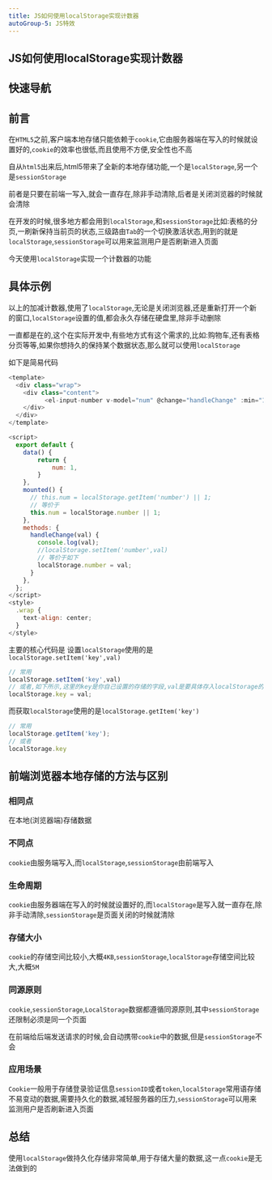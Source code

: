 ```yaml
---
title: JS如何使用localStorage实现计数器
autoGroup-5: JS特效
---
```


## JS如何使用localStorage实现计数器

## 快速导航

<TOC />

## 前言

在`HTML5`之前,客户端本地存储只能依赖于`cookie`,它由服务器端在写入的时候就设置好的,`cookie`的效率也很低,而且使用不方便,安全性也不高

自从`html5`出来后,html5带来了全新的本地存储功能,一个是`localStorage`,另一个是`sessionStorage`

前者是只要在前端一写入,就会一直存在,除非手动清除,后者是关闭浏览器的时候就会清除

在开发的时候,很多地方都会用到`localStorage`,和`sessionStorage`比如:表格的分页,一刷新保持当前页的状态,三级路由`Tab`的一个切换激活状态,用到的就是`localStorage`,`sessionStorage`可以用来监测用户是否刷新进入页面

今天使用`localStorage`实现一个计数器的功能

## 具体示例

<template>
  <div class="wrap">
    <div class="content">
          <el-input-number v-model="num" @change="handleChange" :min="1"></el-input-number>
    </div>
  </div>
</template>

<script>
  export default {
    data() {
        return {
            num: 1,
        }
    },
    mounted() {
      // this.num = localStorage.getItem('number') || 1;
      // 等价于
      this.num = localStorage.number || 1;
    },
    methods: {
      handleChange(val) {
        console.log(val);
        //localStorage.setItem('number',val)
        // 等价于如下
        localStorage.number = val;
      }
    },
  };
</script>
<style>
  .wrap {
    text-align: center;
  }
</style>

以上的加减计数器,使用了`localStorage`,无论是关闭浏览器,还是重新打开一个新的窗口,`localStorage`设置的值,都会永久存储在硬盘里,除非手动删除

一直都是在的,这个在实际开发中,有些地方式有这个需求的,比如:购物车,还有表格分页等等,如果你想持久的保持某个数据状态,那么就可以使用`localStorage`

如下是简易代码

```js
<template>
  <div class="wrap">
    <div class="content">
          <el-input-number v-model="num" @change="handleChange" :min="1"  label="描述文字"></el-input-number>
    </div>
  </div>
</template>

<script>
  export default {
    data() {
        return {
            num: 1,
        }
    },
    mounted() {
      // this.num = localStorage.getItem('number') || 1;
      // 等价于
      this.num = localStorage.number || 1;
    },
    methods: {
      handleChange(val) {
        console.log(val);
        //localStorage.setItem('number',val)
        // 等价于如下
        localStorage.number = val;
      }
    },
  };
</script>
<style>
  .wrap {
    text-align: center;
  }
</style>
```
主要的核心代码是
设置`localStorage`使用的是`localStorage.setItem('key',val)`
```js
// 常用
localStorage.setItem('key',val)
// 或者,如下所示,这里的key是你自己设置的存储的字段,val是要具体存入localStorage的值
localStorage.key = val;

```
而获取`localStorage`使用的是`localStorage.getItem('key')`
```js
// 常用
localStorage.getItem('key');
// 或者
localStorage.key
```

## 前端浏览器本地存储的方法与区别

### 相同点

在本地(浏览器端)存储数据

### 不同点

`cookie`由服务端写入,而`localStorage`,`sessionStorage`由前端写入

### 生命周期

`cookie`由服务器端在写入的时候就设置好的,而`localStorage`是写入就一直存在,除非手动清除,`sessionStorage`是页面关闭的时候就清除

### 存储大小

`cookie`的存储空间比较小,大概`4KB`,`sessionStorage`,`localStorage`存储空间比较大,大概`5M`

### 同源原则

`cookie`,`sessionStorage`,`LocalStorage`数据都遵循同源原则,其中`sessionStorage`还限制必须是同一个页面

在前端给后端发送请求的时候,会自动携带`cookie`中的数据,但是`sessionStorage`不会 

### 应用场景

`Cookie`一般用于存储登录验证信息`sessionID`或者`token`,`localStorage`常用语存储不易变动的数据,需要持久化的数据,减轻服务器的压力,`sessionStorage`可以用来监测用户是否刷新进入页面



## 总结

使用`localStorage`做持久化存储非常简单,用于存储大量的数据,这一点`cookie`是无法做到的

<footer-FooterLink :isShareLink="false" :isDaShang="true" />
<footer-FeedBack />